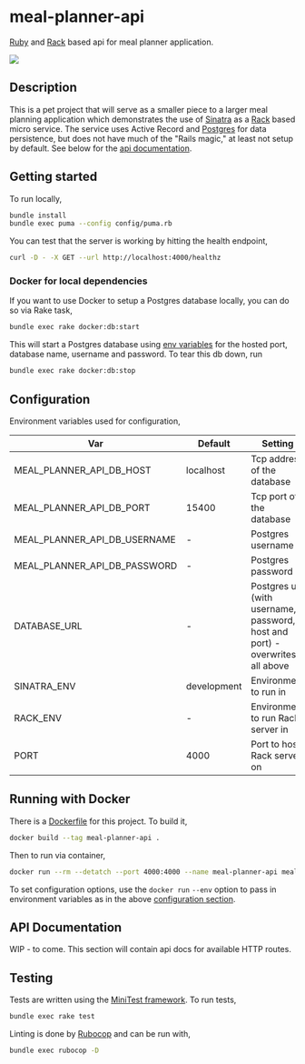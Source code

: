 # meal-planner-api
[Ruby](https://www.ruby-lang.org/en/) and [Rack](https://rack.github.io/) based api for meal planner application.

![](https://github.com/truggeri/meal-planner-api/workflows/Build/badge.svg)

## Description

This is a pet project that will serve as a smaller piece to a larger meal planning application 
which demonstrates the use of [Sinatra](http://sinatrarb.com) as a [Rack](https://rack.github.io/) based micro service.
The service uses Active Record and [Postgres](https://www.postgresql.org/) for data persistence, 
but does not have much of the "Rails magic," at least not setup by default.
See below for the [api documentation](#api-documentation). 

## Getting started

To run locally,
```bash
bundle install
bundle exec puma --config config/puma.rb
```

You can test that the server is working by hitting the health endpoint,

```bash
curl -D - -X GET --url http://localhost:4000/healthz
```

### Docker for local dependencies
If you want to use Docker to setup a Postgres database locally, you can do so via Rake task,

```bash
bundle exec rake docker:db:start
```

This will start a Postgres database using [env variables](#configuration) for the hosted port, 
database name, username and password. To tear this db down, run

```bash
bundle exec rake docker:db:stop
```

## Configuration

Environment variables used for configuration,

| Var | Default | Setting |
|---|---|---|
| MEAL_PLANNER_API_DB_HOST | localhost | Tcp address of the database |
| MEAL_PLANNER_API_DB_PORT | 15400 | Tcp port of the database |
| MEAL_PLANNER_API_DB_USERNAME | - | Postgres username |
| MEAL_PLANNER_API_DB_PASSWORD | - | Postgres password |
| DATABASE_URL | - | Postgres url (with username, password, host and port) - overwrites all above |
| SINATRA_ENV | development | Environment to run in |
| RACK_ENV | - | Environment to run Rack server in |
| PORT | 4000 | Port to host Rack server on |

## Running with Docker

There is a [Dockerfile](https://docs.docker.com/get-started/#build-and-test-your-image) for this project. To build it,

```bash
docker build --tag meal-planner-api .
```

Then to run via container,

```bash
docker run --rm --detatch --port 4000:4000 --name meal-planner-api meal-planner-api:latest
```

To set configuration options, use the `docker run` `--env` option to pass in environment variables 
as in the above [configuration section](#configuration).

## API Documentation

WIP - to come. This section will contain api docs for available HTTP routes.

## Testing

Tests are written using the [MiniTest framework](https://github.com/seattlerb/minitest). To run tests, 

```bash
bundle exec rake test
```

Linting is done by [Rubocop](https://github.com/rubocop-hq/rubocop) and can be run with,

```bash
bundle exec rubocop -D
```
